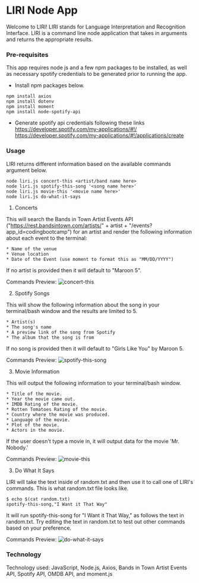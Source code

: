 # LIRI Node App
Welcome to LIRI!
LIRI stands for Language Interpretation and Recognition Interface.
LIRI is a command line node application that takes in arguments and returns the appropriate results.


### Pre-requisites

This app requires node js and a few npm packages to be installed, as well as necessary spotify credentials to be generated prior to running the app.

* Install npm packages below.

```
npm install axios
npm install dotenv
npm install moment
npm install node-spotify-api
```
* Generate spotify api credentials following these links
https://developer.spotify.com/my-applications/#!/
https://developer.spotify.com/my-applications/#!/applications/create


### Usage

LIRI returns different information based on the available commands argument below.
```
node liri.js concert-this <artist/band name here>
node liri.js spotify-this-song '<song name here>'
node liri.js movie-this '<movie name here>'
node liri.js do-what-it-says
```

1. Concerts

This will search the Bands in Town Artist Events API ("https://rest.bandsintown.com/artists/" + artist + "/events?app_id=codingbootcamp") for an artist and render the following information about each event to the terminal:
  ```
  * Name of the venue
  * Venue location
  * Date of the Event (use moment to format this as "MM/DD/YYYY")
  ```
If no artist is provided then it will default to "Maroon 5".

Commands Preview:
![concert-this](concert.gif)


2. Spotify Songs

This will show the following information about the song in your terminal/bash window and the results are limited to 5.
  ```
  * Artist(s)
  * The song's name
  * A preview link of the song from Spotify
  * The album that the song is from
  ```
If no song is provided then it will default to "Girls Like You" by Maroon 5.

Commands Preview:
![spotify-this-song](spotify.gif)


3. Movie Information

This will output the following information to your terminal/bash window.
  ```
  * Title of the movie.
  * Year the movie came out.
  * IMDB Rating of the movie.
  * Rotten Tomatoes Rating of the movie.
  * Country where the movie was produced.
  * Language of the movie.
  * Plot of the movie.
  * Actors in the movie.
  ```
If the user doesn't type a movie in, it will output data for the movie 'Mr. Nobody.'

Commands Preview:
![movie-this](movie.gif)


3. Do What It Says

LIRI will take the text inside of random.txt and then use it to call one of LIRI's commands.
This is what random.txt file looks like.
```
$ echo $(cat random.txt)
spotify-this-song,"I Want it That Way"
```
It will run spotify-this-song for "I Want it That Way," as follows the text in random.txt.
Try editing the text in random.txt to test out other commands based on your preference.


Commands Preview:
![do-what-it-says](dothis.gif)

### Technology

Technology used:
JavaScript, Node.js, Axios, Bands in Town Artist Events API, Spotify API, OMDB API, and moment.js